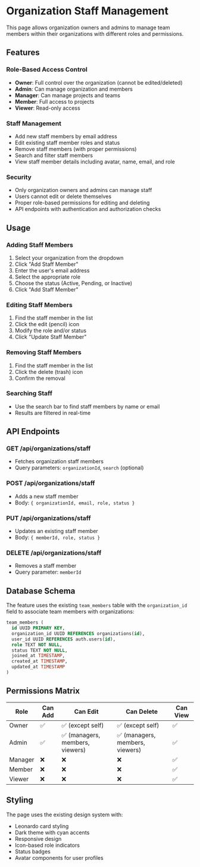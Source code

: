 # Organization Staff Management

This page allows organization owners and admins to manage team members within their organizations with different roles and permissions.

## Features

### Role-Based Access Control
- **Owner**: Full control over the organization (cannot be edited/deleted)
- **Admin**: Can manage organization and members
- **Manager**: Can manage projects and teams
- **Member**: Full access to projects
- **Viewer**: Read-only access

### Staff Management
- Add new staff members by email address
- Edit existing staff member roles and status
- Remove staff members (with proper permissions)
- Search and filter staff members
- View staff member details including avatar, name, email, and role

### Security
- Only organization owners and admins can manage staff
- Users cannot edit or delete themselves
- Proper role-based permissions for editing and deleting
- API endpoints with authentication and authorization checks

## Usage

### Adding Staff Members
1. Select your organization from the dropdown
2. Click "Add Staff Member"
3. Enter the user's email address
4. Select the appropriate role
5. Choose the status (Active, Pending, or Inactive)
6. Click "Add Staff Member"

### Editing Staff Members
1. Find the staff member in the list
2. Click the edit (pencil) icon
3. Modify the role and/or status
4. Click "Update Staff Member"

### Removing Staff Members
1. Find the staff member in the list
2. Click the delete (trash) icon
3. Confirm the removal

### Searching Staff
- Use the search bar to find staff members by name or email
- Results are filtered in real-time

## API Endpoints

### GET /api/organizations/staff
- Fetches organization staff members
- Query parameters: `organizationId`, `search` (optional)

### POST /api/organizations/staff
- Adds a new staff member
- Body: `{ organizationId, email, role, status }`

### PUT /api/organizations/staff
- Updates an existing staff member
- Body: `{ memberId, role, status }`

### DELETE /api/organizations/staff
- Removes a staff member
- Query parameter: `memberId`

## Database Schema

The feature uses the existing `team_members` table with the `organization_id` field to associate team members with organizations:

```sql
team_members (
  id UUID PRIMARY KEY,
  organization_id UUID REFERENCES organizations(id),
  user_id UUID REFERENCES auth.users(id),
  role TEXT NOT NULL,
  status TEXT NOT NULL,
  joined_at TIMESTAMP,
  created_at TIMESTAMP,
  updated_at TIMESTAMP
)
```

## Permissions Matrix

| Role | Can Add | Can Edit | Can Delete | Can View |
|------|---------|----------|------------|----------|
| Owner | ✅ | ✅ (except self) | ✅ (except self) | ✅ |
| Admin | ✅ | ✅ (managers, members, viewers) | ✅ (managers, members, viewers) | ✅ |
| Manager | ❌ | ❌ | ❌ | ✅ |
| Member | ❌ | ❌ | ❌ | ✅ |
| Viewer | ❌ | ❌ | ❌ | ✅ |

## Styling

The page uses the existing design system with:
- Leonardo card styling
- Dark theme with cyan accents
- Responsive design
- Icon-based role indicators
- Status badges
- Avatar components for user profiles 